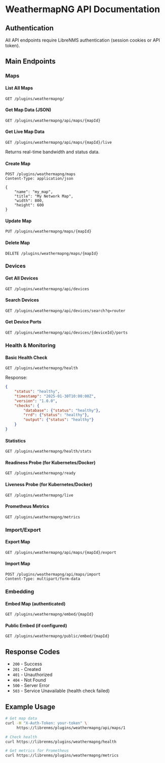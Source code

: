 # WeathermapNG API Documentation

## Authentication

All API endpoints require LibreNMS authentication (session cookies or API token).

## Main Endpoints

### Maps

#### List All Maps
```http
GET /plugins/weathermapng/
```

#### Get Map Data (JSON)
```http
GET /plugins/weathermapng/api/maps/{mapId}
```

#### Get Live Map Data
```http
GET /plugins/weathermapng/api/maps/{mapId}/live
```
Returns real-time bandwidth and status data.

#### Create Map
```http
POST /plugins/weathermapng/maps
Content-Type: application/json

{
    "name": "my_map",
    "title": "My Network Map",
    "width": 800,
    "height": 600
}
```

#### Update Map
```http
PUT /plugins/weathermapng/maps/{mapId}
```

#### Delete Map
```http
DELETE /plugins/weathermapng/maps/{mapId}
```

### Devices

#### Get All Devices
```http
GET /plugins/weathermapng/api/devices
```

#### Search Devices
```http
GET /plugins/weathermapng/api/devices/search?q=router
```

#### Get Device Ports
```http
GET /plugins/weathermapng/api/devices/{deviceId}/ports
```

### Health & Monitoring

#### Basic Health Check
```http
GET /plugins/weathermapng/health
```

Response:
```json
{
    "status": "healthy",
    "timestamp": "2025-01-30T10:00:00Z",
    "version": "1.0.0",
    "checks": {
        "database": {"status": "healthy"},
        "rrd": {"status": "healthy"},
        "output": {"status": "healthy"}
    }
}
```

#### Statistics
```http
GET /plugins/weathermapng/health/stats
```

#### Readiness Probe (for Kubernetes/Docker)
```http
GET /plugins/weathermapng/ready
```

#### Liveness Probe (for Kubernetes/Docker)
```http
GET /plugins/weathermapng/live
```

#### Prometheus Metrics
```http
GET /plugins/weathermapng/metrics
```

### Import/Export

#### Export Map
```http
GET /plugins/weathermapng/api/maps/{mapId}/export
```

#### Import Map
```http
POST /plugins/weathermapng/api/maps/import
Content-Type: multipart/form-data
```

### Embedding

#### Embed Map (authenticated)
```http
GET /plugins/weathermapng/embed/{mapId}
```

#### Public Embed (if configured)
```http
GET /plugins/weathermapng/public/embed/{mapId}
```

## Response Codes

- `200` - Success
- `201` - Created
- `401` - Unauthorized
- `404` - Not Found
- `500` - Server Error
- `503` - Service Unavailable (health check failed)

## Example Usage

```bash
# Get map data
curl -H "X-Auth-Token: your-token" \
     https://librenms/plugins/weathermapng/api/maps/1

# Check health
curl https://librenms/plugins/weathermapng/health

# Get metrics for Prometheus
curl https://librenms/plugins/weathermapng/metrics
```